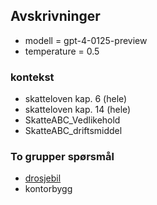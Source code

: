 ## Avskrivninger

- modell = gpt-4-0125-preview
- temperature = 0.5

### kontekst
- skatteloven kap. 6 (hele)
- skatteloven kap. 14 (hele)
- SkatteABC_Vedlikehold
- SkatteABC_driftsmiddel


### To grupper spørsmål
- [drosjebil](https://github.com/hans-chr-f/ChatGPT-skatterett/blob/main/avskrivninger-drosje.md)
- kontorbygg
